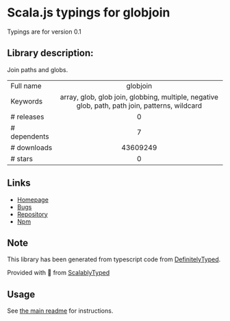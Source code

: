 
# Scala.js typings for globjoin

Typings are for version 0.1

## Library description:
Join paths and globs.

|                    |                 |
| ------------------ | :-------------: |
| Full name          | globjoin |
| Keywords           | array, glob, glob join, globbing, multiple, negative glob, path, path join, patterns, wildcard |
| # releases         | 0 |
| # dependents       | 7 |
| # downloads        | 43609249 |
| # stars            | 0 |

## Links
- [Homepage](https://github.com/amobiz/globjoin)
- [Bugs](https://github.com/amobiz/globjoin/issues)
- [Repository](https://github.com/amobiz/globjoin)
- [Npm](https://www.npmjs.com/package/globjoin)
    


## Note
This library has been generated from typescript code from [DefinitelyTyped](https://definitelytyped.org).

Provided with :purple_heart: from [ScalablyTyped](https://github.com/oyvindberg/ScalablyTyped)

## Usage
See [the main readme](../../readme.md) for instructions.


